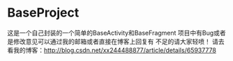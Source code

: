 # BaseProject
这是一个自己封装的一个简单的BaseActivity和BaseFragment
项目中有Bug或者是修改意见可以通过我的邮箱或者直接在博客上回复有
不足的请大家轻喷！
请去看我的博客：http://blog.csdn.net/xx244488877/article/details/65937778
